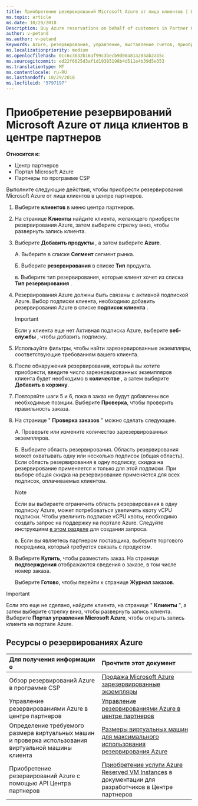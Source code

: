 ```yaml
---
title: Приобретение резервирований Microsoft Azure от лица клиентов | Центр партнеров
ms.topic: article
ms.date: 10/29/2018
Description: Buy Azure reservations on behalf of customers in Partner Center.
author: v-petand
ms.author: v-petand
keywords: Azure, резервирования, управление, выставление счетов, приобретение
ms.localizationpriority: medium
ms.openlocfilehash: 0cc6c3632b16af99c3becb9d00a81a283ab2ab5c
ms.sourcegitcommit: ed22f6825d3af1d19385198b4d511e4b39d5e353
ms.translationtype: MT
ms.contentlocale: ru-RU
ms.lasthandoff: 10/29/2018
ms.locfileid: "5797197"
---
```

# <a name="buy-microsoft-azure-reservations-on-behalf-of-your-customers-in-partner-center"></a>Приобретение резервирований Microsoft Azure от лица клиентов в центре партнеров 

**Относится к:**

-  Центр партнеров
-  Портал Microsoft Azure
-  Партнеры по программе CSP

Выполните следующие действия, чтобы приобрести резервирования Microsoft Azure от лица клиентов в центре партнеров.

1. Выберите **клиентов** в меню центра партнеров.  

2. На странице **Клиенты** найдите клиента, желающего приобрести резервирования Azure, затем выберите стрелку вниз, чтобы развернуть запись клиента.  

3. Выберите **Добавить продукты** , а затем выберите **Azure**. 

    А. Выберите в списке **Сегмент** сегмент рынка.

    Б. Выберите **резервирования** в списке **Тип** продукта.

    в. Выберите тип резервирования, которые клиент хочет из списка **Тип резервирования** .

4. Резервирования Azure должны быть связаны с активной подпиской Azure. Выбор подписки клиента, необходимо добавить резервирования Azure в списке **подписок клиента** . 

    >[!IMPORTANT] 
    >Если у клиента еще нет Активная подписка Azure, выберите **веб-службы** , чтобы добавить подписку. 

5. Используйте фильтры, чтобы найти зарезервированные экземпляры, соответствующие требованиям вашего клиента.  

6. После обнаружения резервирования, который вы хотите приобрести, введите число зарезервированных экземпляров клиента будет необходимо в **количестве** , а затем выберите **Добавить в корзину**.  

7. Повторяйте шаги 5 и 6, пока в заказ не будут добавлены все необходимые позиции. Выберите **Проверка**, чтобы проверить правильность заказа.  

8. На странице " **Проверка заказов** " можно сделать следующее. 

    А. Проверьте или измените количество зарезервированных экземпляров.

    Б. Выберите область резервирования. Область резервирования может охватывать одну или несколько подписок (общая область). Если область резервирования в одну подписку, скидка на резервирование применяется к только для этой подписки. При выборе общая скидка на резервирование применяется для всех подписок, оплачиваемых клиентом. 

     >[!NOTE]
    >Если вы выбираете ограничить область резервирования в одну подписку Azure, может потребоваться увеличить квоту vCPU подписки. Чтобы увеличить подписке vCPU квоты, необходимо создать запрос на поддержку на портале Azure. Следуйте инструкциям [в этом разделе](https://docs.microsoft.com/azure/azure-supportability/resource-manager-core-quotas-request) для создания запроса.    

    в. Если вы являетесь партнером поставщика, выберите торгового посредника, который требуется связать с продуктом.

9. Выберите **Купить**, чтобы разместить заказ. На странице **подтверждения** отображаются сведения о заказе, в том числе номер заказа.    
     
     Выберите **Готово**, чтобы перейти к странице **Журнал заказов**. 

>[!IMPORTANT]
>Если это еще не сделано, найдите клиента, на странице " **Клиенты** ", а затем выберите стрелку вниз, чтобы развернуть запись клиента. Выберите **Портал управления Microsoft Azure**, чтобы открыть запись клиента на портале Azure.

## <a name="azure-reservations-resources"></a>Ресурсы о резервированиях Azure
|**Для получения информации о**   |**Прочтите этот документ**    |
|:-----------------------------|:-----------------|
|Обзор резервирований Azure в программе CSP  | [Продажа Microsoft Azure зарезервированные экземпляры](azure-reservations.md) |
|Управление резервированиями Azure в центре партнеров | [Управление резервированиями Azure в центре партнеров](azure-reservations-manage.md)
|Определение требуемого размера виртуальных машин и проверка использования виртуальной машины клиента   |[Размеры виртуальных машин для максимального использования резервирования Azure](azure-usage.md)   |
|Приобретение резервирований Azure с помощью API Центра партнеров | [Приобретение услуги Azure Reserved VM Instances](https://docs.microsoft.com/partner-center/develop/purchase-azure-reservations) в документации для разработчиков в Центре партнеров

 


 
